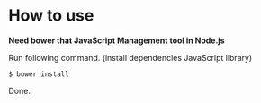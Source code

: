 # How to use

**Need bower that JavaScript Management tool in Node.js**

Run following command. (install dependencies JavaScript library)

    $ bower install
    
Done.
